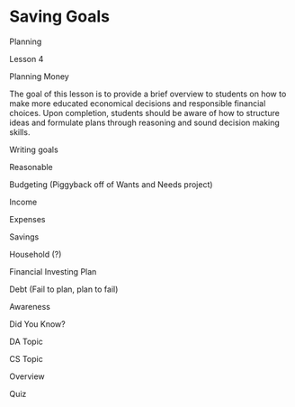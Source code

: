 # Saving Goals
Planning


Lesson 4 

Planning Money 

The goal of this lesson is to provide a brief overview to students on how to make more educated economical decisions and responsible financial choices. Upon completion, students should be aware of how to structure ideas and formulate plans through reasoning and sound decision making skills. 

Writing goals 

Reasonable 

Budgeting (Piggyback off of Wants and Needs project) 

Income 

Expenses 

Savings 

Household (?) 

Financial Investing Plan 

Debt (Fail to plan, plan to fail) 

Awareness 

Did You Know? 

DA Topic 

CS Topic 

Overview 

Quiz 

 

 
